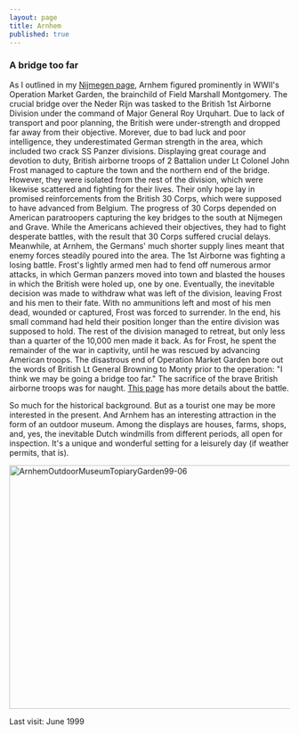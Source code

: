 ```yaml
---
layout: page
title: Arnhem
published: true
---
```

<h3>A bridge too far</h3>

As I outlined in my <a href="http://www.yentran.org/blog/netherlands/nijmegen/" title="Nijmegen">Nijmegen page</a>, Arnhem figured prominently in WWII's Operation Market Garden, the brainchild of Field Marshall Montgomery. The crucial bridge over the Neder Rijn was tasked to the British 1st Airborne Division under the command of Major General Roy Urquhart. Due to lack of transport and poor planning, the British were under-strength and dropped far away from their objective. Morever, due to bad luck and poor intelligence, they underestimated German strength in the area, which included two crack SS Panzer divisions. Displaying great courage and devotion to duty, British airborne troops of 2 Battalion under Lt Colonel John Frost managed to capture the town and the northern end of the bridge. However, they were isolated from the rest of the division, which were likewise scattered and fighting for their lives. Their only hope lay in promised reinforcements from the British 30 Corps, which were supposed to have advanced from Belgium. The progress of 30 Corps depended on American paratroopers capturing the key bridges to the south at Nijmegen and Grave. While the Americans achieved their objectives, they had to fight desperate battles, with the result that 30 Corps suffered crucial delays. Meanwhile, at Arnhem, the Germans' much shorter supply lines meant that enemy forces steadily poured into the area. The 1st Airborne was fighting a losing battle. Frost's lightly armed men had to fend off numerous armor attacks, in which German panzers moved into town and blasted the houses in which the British were holed up, one by one. Eventually, the inevitable decision was made to withdraw what was left of the division, leaving Frost and his men to their fate. With no ammunitions left and most of his men dead, wounded or captured, Frost was forced to surrender. In the end, his small command had held their position longer than the entire division was supposed to hold. The rest of the division managed to retreat, but only less than a quarter of the 10,000 men made it back. As for Frost, he spent the remainder of the war in captivity, until he was rescued by advancing American troops. The disastrous end of Operation Market Garden bore out the words of British Lt General Browning to Monty prior to the operation: "I think we may be going a bridge too far." The sacrifice of the brave British airborne troops was for naught. <a href="http://www.bbc.co.uk/history/war/wwtwo/battle_arnhem_01.shtml" target="_blank">This page</a> has more details about the battle.

So much for the historical background. But as a tourist one may be more interested in the present. And Arnhem has an interesting attraction in the form of an outdoor museum. Among the displays are houses, farms, shops, and, yes, the inevitable Dutch windmills from different periods, all open for inspection. It's a unique and wonderful setting for a leisurely day (if weather permits, that is).

<img src="http://www.yentran.org/blog/wp-content/uploads/2012/08/ArnhemOutdoorMuseumTopiaryGarden99-06.jpg" title="ArnhemOutdoorMuseumTopiaryGarden99-06" width="640" height="437" />

Last visit: June 1999
